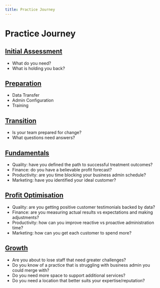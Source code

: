 ```yaml
---
title: Practice Journey
---
```


# Practice Journey

## [Initial Assessment](./initial-assessment/)

- What do you need?
- What is holding you back?

## [Preparation](./preparation/)

- Data Transfer
- Admin Configuration
- Training

## [Transition](./transition/)

- Is your team prepared for change?
- What questions need answers?

## [Fundamentals](./fundamentals/)

- Quality: have you defined the path to successful treatment outcomes?
- Finance: do you have a believable profit forecast?
- Productivity: are you time blocking your business admin schedule?
- Marketing: have you identified your ideal customer?

## [Profit Optimisation](./profit-optimisation/)

- Quality: are you getting positive customer testimonials backed by data?
- Finance: are you measuring actual results vs expectations and making adjustments?
- Productivity: how can you improve reactive vs proactive administration time?
- Marketing: how can you get each customer to spend more?

## [Growth](./growth/)

- Are you about to lose staff that need greater challenges?
- Do you know of a practice that is struggling with business admin you could merge with?
- Do you need more space to support additional services?
- Do you need a location that better suits your expertise/reputation?
